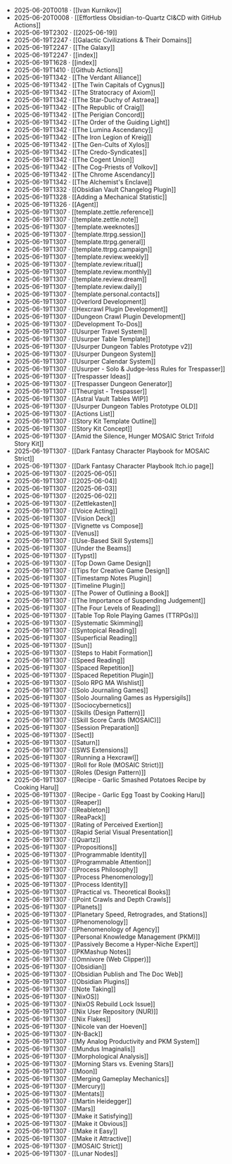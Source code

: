 - 2025-06-20T0018 · [[Ivan Kurnikov]]
- 2025-06-20T0008 · [[Effortless Obsidian-to-Quartz CI&CD with GitHub Actions]]
- 2025-06-19T2302 · [[2025-06-19]]
- 2025-06-19T2247 · [[Galactic Civilizations & Their Domains]]
- 2025-06-19T2247 · [[The Galaxy]]
- 2025-06-19T2247 · [[index]]
- 2025-06-19T1628 · [[index]]
- 2025-06-19T1410 · [[Github Actions]]
- 2025-06-19T1342 · [[The Verdant Alliance]]
- 2025-06-19T1342 · [[The Twin Capitals of Cygnus]]
- 2025-06-19T1342 · [[The Stratocracy of Axiom]]
- 2025-06-19T1342 · [[The Star-Duchy of Astraea]]
- 2025-06-19T1342 · [[The Republic of Craig]]
- 2025-06-19T1342 · [[The Perigian Concord]]
- 2025-06-19T1342 · [[The Order of the Guiding Light]]
- 2025-06-19T1342 · [[The Lumina Ascendancy]]
- 2025-06-19T1342 · [[The Iron Legion of Kreig]]
- 2025-06-19T1342 · [[The Gen-Cults of Xylos]]
- 2025-06-19T1342 · [[The Credo-Syndicates]]
- 2025-06-19T1342 · [[The Cogent Union]]
- 2025-06-19T1342 · [[The Cog-Priests of Volkov]]
- 2025-06-19T1342 · [[The Chrome Ascendancy]]
- 2025-06-19T1342 · [[The Alchemist's Enclave]]
- 2025-06-19T1332 · [[Obsidian Vault Changelog Plugin]]
- 2025-06-19T1328 · [[Adding a Mechanical Statistic]]
- 2025-06-19T1326 · [[Agent]]
- 2025-06-19T1307 · [[template.zettle.reference]]
- 2025-06-19T1307 · [[template.zettle.note]]
- 2025-06-19T1307 · [[template.weeknotes]]
- 2025-06-19T1307 · [[template.ttrpg.session]]
- 2025-06-19T1307 · [[template.ttrpg.general]]
- 2025-06-19T1307 · [[template.ttrpg.campaign]]
- 2025-06-19T1307 · [[template.review.weekly]]
- 2025-06-19T1307 · [[template.review.ritual]]
- 2025-06-19T1307 · [[template.review.monthly]]
- 2025-06-19T1307 · [[template.review.dream]]
- 2025-06-19T1307 · [[template.review.daily]]
- 2025-06-19T1307 · [[template.personal.contacts]]
- 2025-06-19T1307 · [[Overlord Development]]
- 2025-06-19T1307 · [[Hexcrawl Plugin Development]]
- 2025-06-19T1307 · [[Dungeon Crawl Plugin Development]]
- 2025-06-19T1307 · [[Development To-Dos]]
- 2025-06-19T1307 · [[Usurper Travel System]]
- 2025-06-19T1307 · [[Usurper Table Template]]
- 2025-06-19T1307 · [[Usurper Dungeon Tables Prototype v2]]
- 2025-06-19T1307 · [[Usurper Dungeon System]]
- 2025-06-19T1307 · [[Usurper Calendar System]]
- 2025-06-19T1307 · [[Usurper - Solo & Judge-less Rules for Trespasser]]
- 2025-06-19T1307 · [[Trespasser Ideas]]
- 2025-06-19T1307 · [[Trespasser Dungeon Generator]]
- 2025-06-19T1307 · [[Theurgist - Trespasser]]
- 2025-06-19T1307 · [[Astral Vault Tables WIP]]
- 2025-06-19T1307 · [[Usurper Dungeon Tables Prototype OLD]]
- 2025-06-19T1307 · [[Actions List]]
- 2025-06-19T1307 · [[Story Kit Template Outline]]
- 2025-06-19T1307 · [[Story Kit Concept]]
- 2025-06-19T1307 · [[Amid the Silence, Hunger MOSAIC Strict Trifold Story Kit]]
- 2025-06-19T1307 · [[Dark Fantasy Character Playbook for MOSAIC Strict]]
- 2025-06-19T1307 · [[Dark Fantasy Character Playbook Itch.io page]]
- 2025-06-19T1307 · [[2025-06-05]]
- 2025-06-19T1307 · [[2025-06-04]]
- 2025-06-19T1307 · [[2025-06-03]]
- 2025-06-19T1307 · [[2025-06-02]]
- 2025-06-19T1307 · [[Zettlekasten]]
- 2025-06-19T1307 · [[Voice Acting]]
- 2025-06-19T1307 · [[Vision Deck]]
- 2025-06-19T1307 · [[Vignette vs Compose]]
- 2025-06-19T1307 · [[Venus]]
- 2025-06-19T1307 · [[Use-Based Skill Systems]]
- 2025-06-19T1307 · [[Under the Beams]]
- 2025-06-19T1307 · [[Typst]]
- 2025-06-19T1307 · [[Top Down Game Design]]
- 2025-06-19T1307 · [[Tips for Creative Game Design]]
- 2025-06-19T1307 · [[Timestamp Notes Plugin]]
- 2025-06-19T1307 · [[Timeline Plugin]]
- 2025-06-19T1307 · [[The Power of Outlining a Book]]
- 2025-06-19T1307 · [[The Importance of Suspending Judgement]]
- 2025-06-19T1307 · [[The Four Levels of Reading]]
- 2025-06-19T1307 · [[Table Top Role Playing Games (TTRPGs)]]
- 2025-06-19T1307 · [[Systematic Skimming]]
- 2025-06-19T1307 · [[Syntopical Reading]]
- 2025-06-19T1307 · [[Superficial Reading]]
- 2025-06-19T1307 · [[Sun]]
- 2025-06-19T1307 · [[Steps to Habit Formation]]
- 2025-06-19T1307 · [[Speed Reading]]
- 2025-06-19T1307 · [[Spaced Repetition]]
- 2025-06-19T1307 · [[Spaced Repetition Plugin]]
- 2025-06-19T1307 · [[Solo RPG MA Wishlist]]
- 2025-06-19T1307 · [[Solo Journaling Games]]
- 2025-06-19T1307 · [[Solo Journaling Games as Hypersigils]]
- 2025-06-19T1307 · [[Sociocybernetics]]
- 2025-06-19T1307 · [[Skills (Design Pattern)]]
- 2025-06-19T1307 · [[Skill Score Cards (MOSAIC)]]
- 2025-06-19T1307 · [[Session Preparation]]
- 2025-06-19T1307 · [[Sect]]
- 2025-06-19T1307 · [[Saturn]]
- 2025-06-19T1307 · [[SWS Extensions]]
- 2025-06-19T1307 · [[Running a Hexcrawl]]
- 2025-06-19T1307 · [[Roll for Role (MOSAIC Strict)]]
- 2025-06-19T1307 · [[Roles (Design Pattern)]]
- 2025-06-19T1307 · [[Recipe - Garlic Smashed Potatoes Recipe by Cooking Haru]]
- 2025-06-19T1307 · [[Recipe - Garlic Egg Toast by Cooking Haru]]
- 2025-06-19T1307 · [[Reaper]]
- 2025-06-19T1307 · [[Reableton]]
- 2025-06-19T1307 · [[ReaPack]]
- 2025-06-19T1307 · [[Rating of Perceived Exertion]]
- 2025-06-19T1307 · [[Rapid Serial Visual Presentation]]
- 2025-06-19T1307 · [[Quartz]]
- 2025-06-19T1307 · [[Propositions]]
- 2025-06-19T1307 · [[Programmable Identity]]
- 2025-06-19T1307 · [[Programmable Attention]]
- 2025-06-19T1307 · [[Process Philosophy]]
- 2025-06-19T1307 · [[Process Phenomenology]]
- 2025-06-19T1307 · [[Process Identity]]
- 2025-06-19T1307 · [[Practical vs. Theoretical Books]]
- 2025-06-19T1307 · [[Point Crawls and Depth Crawls]]
- 2025-06-19T1307 · [[Planets]]
- 2025-06-19T1307 · [[Planetary Speed, Retrogrades, and Stations]]
- 2025-06-19T1307 · [[Phenomenology]]
- 2025-06-19T1307 · [[Phenomenology of Agency]]
- 2025-06-19T1307 · [[Personal Knowledge Management (PKM)]]
- 2025-06-19T1307 · [[Passively Become a Hyper-Niche Expert]]
- 2025-06-19T1307 · [[PKMashup Notes]]
- 2025-06-19T1307 · [[Omnivore (Web Clipper)]]
- 2025-06-19T1307 · [[Obsidian]]
- 2025-06-19T1307 · [[Obsidian Publish and The Doc Web]]
- 2025-06-19T1307 · [[Obsidian Plugins]]
- 2025-06-19T1307 · [[Note Taking]]
- 2025-06-19T1307 · [[NixOS]]
- 2025-06-19T1307 · [[NixOS Rebuild Lock Issue]]
- 2025-06-19T1307 · [[Nix User Repository (NUR)]]
- 2025-06-19T1307 · [[Nix Flakes]]
- 2025-06-19T1307 · [[Nicole van der Hoeven]]
- 2025-06-19T1307 · [[N-Back]]
- 2025-06-19T1307 · [[My Analog Productivity and PKM System]]
- 2025-06-19T1307 · [[Mundus Imaginalis]]
- 2025-06-19T1307 · [[Morphological Analysis]]
- 2025-06-19T1307 · [[Morning Stars vs. Evening Stars]]
- 2025-06-19T1307 · [[Moon]]
- 2025-06-19T1307 · [[Merging Gameplay Mechanics]]
- 2025-06-19T1307 · [[Mercury]]
- 2025-06-19T1307 · [[Mentats]]
- 2025-06-19T1307 · [[Martin Heidegger]]
- 2025-06-19T1307 · [[Mars]]
- 2025-06-19T1307 · [[Make it Satisfying]]
- 2025-06-19T1307 · [[Make it Obvious]]
- 2025-06-19T1307 · [[Make it Easy]]
- 2025-06-19T1307 · [[Make it Attractive]]
- 2025-06-19T1307 · [[MOSAIC Strict]]
- 2025-06-19T1307 · [[Lunar Nodes]]
